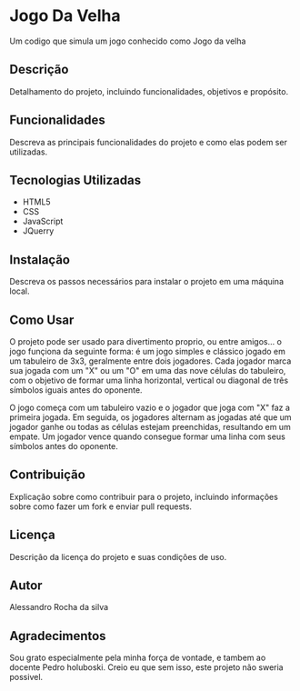 # Jogo Da Velha

Um codigo que simula um jogo conhecido como Jogo da velha

## Descrição

Detalhamento do projeto, incluindo funcionalidades, objetivos e propósito.

## Funcionalidades

Descreva as principais funcionalidades do projeto e como elas podem ser utilizadas.

## Tecnologias Utilizadas

- HTML5
- CSS
- JavaScript
- JQuerry

## Instalação

Descreva os passos necessários para instalar o projeto em uma máquina local.

## Como Usar

O projeto pode ser usado para divertimento proprio, ou entre amigos... o jogo funçiona da seguinte forma: é um jogo simples e clássico jogado em um tabuleiro de 3x3, geralmente entre dois jogadores. Cada jogador marca sua jogada com um "X" ou um "O" em uma das nove células do tabuleiro, com o objetivo de formar uma linha horizontal, vertical ou diagonal de três símbolos iguais antes do oponente.

O jogo começa com um tabuleiro vazio e o jogador que joga com "X" faz a primeira jogada. Em seguida, os jogadores alternam as jogadas até que um jogador ganhe ou todas as células estejam preenchidas, resultando em um empate. Um jogador vence quando consegue formar uma linha com seus símbolos antes do oponente.

## Contribuição

Explicação sobre como contribuir para o projeto, incluindo informações sobre como fazer um fork e enviar pull requests.

## Licença

Descrição da licença do projeto e suas condições de uso.

## Autor

Alessandro Rocha da silva


## Agradecimentos

Sou grato especialmente pela minha força de vontade, e tambem ao docente Pedro holuboski. Creio eu que sem isso, este projeto não sweria possivel.

